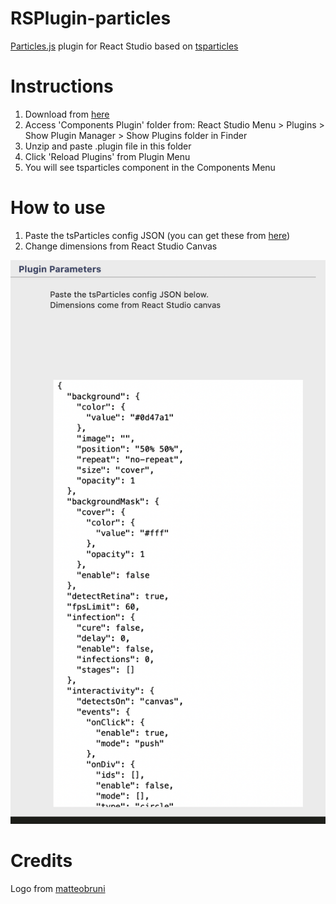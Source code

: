 # RSPlugin-particles
[Particles.js](https://vincentgarreau.com/particles.js/) plugin for React Studio based on [tsparticles](https://github.com/matteobruni/tsparticles)

# Instructions
1. Download from [here](https://github.com/automediaAI/RSPlugin-particles/releases/download/1.0/tsparticles.plugin.zip)
2. Access 'Components Plugin' folder from: React Studio Menu > Plugins > Show Plugin Manager > Show Plugins folder in Finder
3. Unzip and paste .plugin file in this folder
4. Click 'Reload Plugins' from Plugin Menu
5. You will see tsparticles component in the Components Menu

# How to use 
1. Paste the tsParticles config JSON (you can get these from [here](https://particles.matteobruni.it/Samples#parallax))
2. Change dimensions from React Studio Canvas

![Plugin running in React Studio](https://raw.githubusercontent.com/automediaAI/RSPlugin-particles/master/screenshot.png)

# Credits
Logo from [matteobruni](https://particles.matteobruni.it/)




